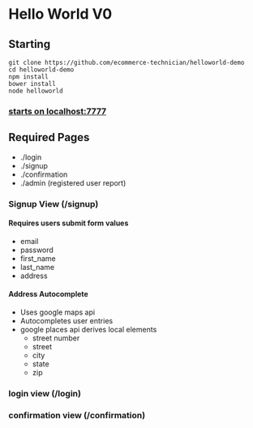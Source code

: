 # Hello World V0

## Starting
```
git clone https://github.com/ecommerce-technician/helloworld-demo
cd helloworld-demo
npm install
bower install
node helloworld
```

### [starts on localhost:7777](localhost:7777)

## Required Pages
 - ./login
 - ./signup
 - ./confirmation
 - ./admin (registered user report)

### Signup View (/signup)
#### Requires users submit form values
 - email
 - password
 - first_name
 - last_name
 - address

#### Address Autocomplete
 - Uses google maps api
 - Autocompletes user entries
 - google places api derives local elements
   - street number
   - street
   - city
   - state
   - zip
  
### login view (/login)

### confirmation view (/confirmation)
